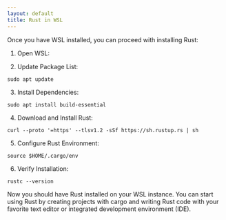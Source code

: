 ```yaml
---
layout: default
title: Rust in WSL
---
```

Once you have WSL installed, you can proceed with installing Rust:

1. Open WSL:

2. Update Package List:
```
sudo apt update
```

3. Install Dependencies:
```
sudo apt install build-essential
```

4. Download and Install Rust:
```
curl --proto '=https' --tlsv1.2 -sSf https://sh.rustup.rs | sh
```

5. Configure Rust Environment:
````
source $HOME/.cargo/env
````

6. Verify Installation:
```
rustc --version
````

Now you should have Rust installed on your WSL instance. 
You can start using Rust by creating projects with cargo and writing Rust code with your favorite text editor or integrated development environment (IDE).






